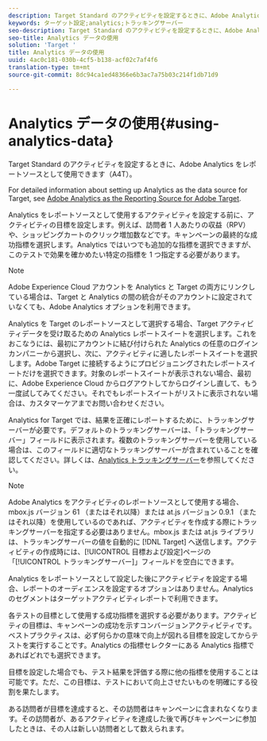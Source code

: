```yaml
---
description: Target Standard のアクティビティを設定するときに、Adobe Analytics をレポートソースとして使用できます（A4T）。
keywords: ターゲット設定;analytics;トラッキングサーバー
seo-description: Target Standard のアクティビティを設定するときに、Adobe Analytics をレポートソースとして使用できます（A4T）。
seo-title: Analytics データの使用
solution: 'Target '
title: Analytics データの使用
uuid: 4ac0c181-030b-4cf5-b138-acf02c7af4f6
translation-type: tm+mt
source-git-commit: 8dc94ca1ed48366e6b3ac7a75b03c214f1db71d9

---
```



# Analytics データの使用{#using-analytics-data}

Target Standard のアクティビティを設定するときに、Adobe Analytics をレポートソースとして使用できます（A4T）。

For detailed information about setting up Analytics as the data source for Target, see [Adobe Analytics as the Reporting Source for Adobe Target](/help/c-integrating-target-with-mac/a4t/a4t.md).

Analytics をレポートソースとして使用するアクティビティを設定する前に、アクティビティの目標を設定します。例えば、訪問者 1 人あたりの収益（RPV）や、ショッピングカートのクリック増加数などです。キャンペーンの最終的な成功指標を選択します。Analytics ではいつでも追加的な指標を選択できますが、このテストで効果を確かめたい特定の指標を 1 つ指定する必要があります。

>[!NOTE]
>
>Adobe Experience Cloud アカウントを Analytics と Target の両方にリンクしている場合は、Target と Analytics の間の統合がそのアカウントに設定されていなくても、Adobe Analytics オプションを利用できます。

Analytics を Target のレポートソースとして選択する場合、Target アクティビティデータを受け取るための Analytics レポートスイートを選択します。これをおこなうには、最初にアカウントに結び付けられた Analytics の任意のログインカンパニーから選択し、次に、アクティビティに適したレポートスイートを選択します。Adobe Target に接続するようにプロビジョニングされたレポートスイートだけを選択できます。対象のレポートスイートが表示されない場合、最初に、Adobe Experience Cloud からログアウトしてからログインし直して、もう一度試してみてください。それでもレポートスイートがリストに表示されない場合は、カスタマーケアまでお問い合わせください。

Analytics for Target では、結果を正確にレポートするために、トラッキングサーバーが必要です。デフォルトのトラッキングサーバーは、「トラッキングサーバー」フィールドに表示されます。複数のトラッキングサーバーを使用している場合は、このフィールドに適切なトラッキングサーバーが含まれていることを確認してください。詳しくは、[Analytics トラッキングサーバー](../../../c-integrating-target-with-mac/a4t/analytics-tracking-server.md#task_72077BA7E93C4A65A715A18F32228823)を参照してください。

>[!NOTE]
>
>Adobe Analytics をアクティビティのレポートソースとして使用する場合、 mbox.js バージョン 61 （またはそれ以降）または at.js バージョン 0.9.1 （またはそれ以降）を使用しているのであれば、アクティビティを作成する際にトラッキングサーバーを指定する必要はありません。mbox.js または at.js ライブラリは、トラッキングサーバーの値を自動的に [!DNL Target] へ送信します。アクティビティの作成時には、[!UICONTROL 目標および設定]ページの「[!UICONTROL トラッキングサーバー]」フィールドを空白にできます。

Analytics をレポートソースとして設定した後にアクティビティを設定する場合、レポートのオーディエンスを設定するオプションはありません。Analytics のセグメントはターゲットアクティビティレポートで利用できます。

各テストの目標として使用する成功指標を選択する必要があります。アクティビティの目標は、キャンペーンの成功を示すコンバージョンアクティビティです。ベストプラクティスは、必ず何らかの意味で向上が図れる目標を設定してからテストを実行することです。Analytics の指標セレクターにある Analytics 指標であればどれでも選択できます。

目標を設定した場合でも、テスト結果を評価する際に他の指標を使用することは可能です。ただ、この目標は、テストにおいて向上させたいものを明確にする役割を果たします。

ある訪問者が目標を達成すると、その訪問者はキャンペーンに含まれなくなります。その訪問者が、あるアクティビティを達成した後で再びキャンペーンに参加したときは、その人は新しい訪問者として数えられます。

